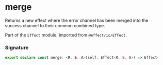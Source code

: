 # merge

Returns a new effect where the error channel has been merged into the
success channel to their common combined type.

Part of the `Effect` module, imported from `@effect/io/Effect`.

### Signature

```typescript
export declare const merge: <R, E, A>(self: Effect<R, E, A>) => Effect<R, never, E | A>
```
